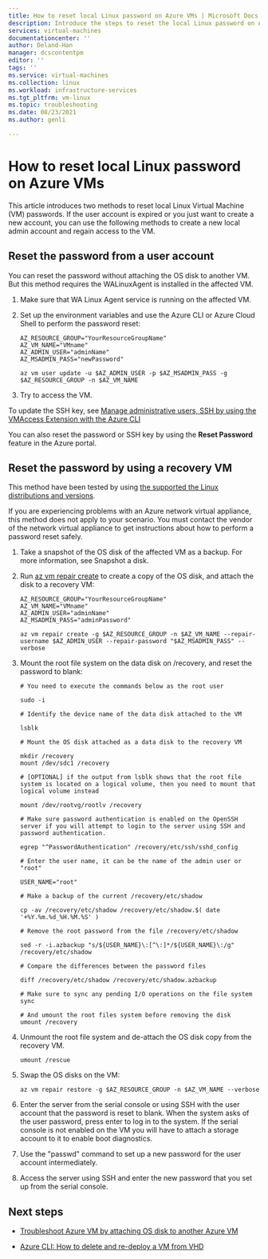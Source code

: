 ```yaml
---
title: How to reset local Linux password on Azure VMs | Microsoft Docs
description: Introduce the steps to reset the local Linux password on Azure VM
services: virtual-machines
documentationcenter: ''
author: Deland-Han
manager: dcscontentpm
editor: ''
tags: ''
ms.service: virtual-machines
ms.collection: linux
ms.workload: infrastructure-services
ms.tgt_pltfrm: vm-linux
ms.topic: troubleshooting
ms.date: 08/23/2021
ms.author: genli

---
```


# How to reset local Linux password on Azure VMs

This article introduces two methods to reset local Linux Virtual Machine (VM) passwords. If the user account is expired or you just want to create a new account, you can use the following methods to create a new local admin account and regain access to the VM.

## Reset the password from a user account

You can reset the password without attaching the OS disk to another VM. But this method requires the WALinuxAgent is installed in the affected VM. 

1. Make sure that WA Linux Agent service is running on the affected VM.

2. Set up the environment variables and use the Azure CLI or Azure Cloud Shell to perform the password reset:

    ```
    AZ_RESOURCE_GROUP="YourResourceGroupName"
    AZ_VM_NAME="VMname"
    AZ_ADMIN_USER="adminName"
    AZ_MSADMIN_PASS="newPassword"

    az vm user update -u $AZ_ADMIN_USER -p $AZ_MSADMIN_PASS -g $AZ_RESOURCE_GROUP -n $AZ_VM_NAME
    ```
3. Try to access the VM.

To update the SSH key, see [Manage administrative users, SSH by using the VMAccess Extension with the Azure CLI](/azure/virtual-machines/extensions/vmaccess#update-ssh-key)

You can also reset the password or SSH key by using the **Reset Password** feature in the Azure portal.

## Reset the password by using a recovery VM

This method have been tested by using [the supported the Linux distributions and versions](/azure/virtual-machines/linux/endorsed-distros). 

If you are experiencing problems with an Azure network virtual appliance, this method does not apply to your scenario. You must contact the vendor of the network virtual appliance to get instructions about how to perform a password reset safely.

1. Take a snapshot of the OS disk of the affected VM as a backup. For more information, see Snapshot a disk.
1. Run [az vm repair create](/cli/azure/vm/repair?view=azure-cli-latest&preserve-view=true) to create a copy of the OS disk, and attach the disk to a recovery VM:
    ```
    AZ_RESOURCE_GROUP="YourResourceGroupName"
    AZ_VM_NAME="VMname"
    AZ_ADMIN_USER="adminName"
    AZ_MSADMIN_PASS="adminPassword"

    az vm repair create -g $AZ_RESOURCE_GROUP -n $AZ_VM_NAME --repair-username $AZ_ADMIN_USER --repair-password "$AZ_MSADMIN_PASS" --verbose
    ```
1. Mount the root file system on the data disk on /recovery, and reset the password to blank:

    ```
    # You need to execute the commands below as the root user

    sudo -i

    # Identify the device name of the data disk attached to the VM

    lsblk

    # Mount the OS disk attached as a data disk to the recovery VM

    mkdir /recovery
    mount /dev/sdc1 /recovery

    # [OPTIONAL] if the output from lsblk shows that the root file system is located on a logical volume, then you need to mount that logical volume instead

    mount /dev/rootvg/rootlv /recovery

    # Make sure password authentication is enabled on the OpenSSH server if you will attempt to login to the server using SSH and password authentication.

    egrep "^PasswordAuthentication" /recovery/etc/ssh/sshd_config

    # Enter the user name, it can be the name of the admin user or "root"

    USER_NAME="root"

    # Make a backup of the current /recovery/etc/shadow

    cp -av /recovery/etc/shadow /recovery/etc/shadow.$( date '+%Y.%m.%d_%H.%M.%S' )

    # Remove the root password from the file /recovery/etc/shadow

    sed -r -i.azbackup "s/${USER_NAME}\:[^\:]*/${USER_NAME}\:/g" /recovery/etc/shadow

    # Compare the differences between the password files

    diff /recovery/etc/shadow /recovery/etc/shadow.azbackup

    # Make sure to sync any pending I/O operations on the file system
    sync 

    # And umount the root files system before removing the disk
    umount /recovery
    ```
1. Unmount the root file system and de-attach the OS disk copy from the recovery VM.
    ```
    umount /rescue
    ```
1. Swap the OS disks on the VM:

    ```
    az vm repair restore -g $AZ_RESOURCE_GROUP -n $AZ_VM_NAME --verbose
    ```

1. Enter the server from the serial console or using SSH with the user account that the password is reset to blank.  When the system asks of the user password, press enter to log in to the system. If the serial console is not enabled on the VM you will have to attach a storage account to it to enable boot diagnostics.

1. Use the "passwd" command to set up a new password for the user account intermediately.

1. Access the server using SSH and enter the new password that you set up from the serial console.




## Next steps

* [Troubleshoot Azure VM by attaching OS disk to another Azure VM](https://social.technet.microsoft.com/wiki/contents/articles/18710.troubleshoot-azure-vm-by-attaching-os-disk-to-another-azure-vm.aspx)

* [Azure CLI: How to delete and re-deploy a VM from VHD](/archive/blogs/linuxonazure/azure-cli-how-to-delete-and-re-deploy-a-vm-from-vhd)
